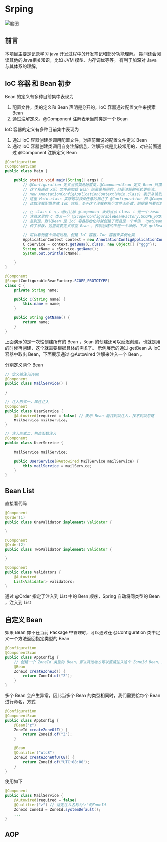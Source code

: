 # Srping 

![脑图](spring.png)


## 前言

本项目主要是记录学习 java 开发过程中的开发笔记和部分功能理解。
期间还会阅读其他的Java相关知识，比如 JVM 模型，内存调优等等。
有利于加深对 Java 与其体系的理解。

## IoC 容器 和 Bean 初步

Bean 的定义有多种目前集中表现为
1. 配置文件，类的定义和 Bean 声明是分开的，IoC 容器通过配置文件来搜索 Bean
2. 通过注解定义，@Component 注解表示当前类是一个 Bean

IoC 容器的定义有多种目前集中表现为
1. 通过 IoC 容器创建类调用配置文件，对应前面说的配置文件定义 Bean
2. 通过 IoC 容器创建类调用自身注解信息，注解形式是比较常用的，对应前面通过 @Component 注解定义 Bean


```java
@Configuration
@ComponentScan
public class Main {

    public static void main(String[] args) {
        // @Configuration 定义当前类是配置类，@ComponentScan 定义 Bean 扫描是扫描当前配置类所在的 Package，
        // 这个和通过 xml 文件来加载 Bean 结果是相同的，但是注解的形式更简洁。
        // new AnnotationConfigApplicationContext(Main.class) 表示从读取当前类的配置信息，也就是注解的启动类
        // 这里 Main.class 实际可以换成任意的标注了 @Configuration 和 @ComponentScan 的类 （测试的结果），目的就是
        // 读取注解配置生成 IoC 容器，至于这个注解在那个文件无所谓，前提是包要对的上

        // 在 Class C 中，通过注解 @Component 表明当前 Class C 是一个 Bean ，也就可以通过容器方法 getBean 来实例化这个 C 类
        // 注意这里的 C 类又一个 @Scope(ConfigurableBeanFactory.SCOPE_PROTOTYPE) ，表明这个一个原型 Bean ,和默认 Bean 的
        // 差别是，默认Bean 是 IoC 容器初始化时就创建了而且是一个单例 （getBean 总是获取的是同一个实例），因为这里我在 C 类的构造函数里面
        // 传了参数，这里需要定义原型 Bean ，表明创建的不是一个单例，下次 getBean 传参时，创建的是一个新的实例

        // 可以看到整个调用过程，创建 IoC 容器，Ioc 容器来实例化类
        ApplicationContext context = new AnnotationConfigApplicationContext(AppConfig.class);
        C cService = context.getBean(C.class, new Object[] {"ggg"});
        String cName = cService.getName();
        System.out.println(cName);

    }
}

@Component
@Scope(ConfigurableBeanFactory.SCOPE_PROTOTYPE)
class C {
    private String name;

    public C(String name) {
        this.name = name;
    }

    public String getName() {
        return name;
    }
}
```

上面演示的是一次性创建所有的 Bean ，Bean 的创建还可以延迟创建，也就是用的时候再创建，这个就需要根据具体的需求了。
示例展示的通过 getBean 从 IoC 容器中取出 Bean，下面展示通过 @Autowired 注解来注入一个 Bean 。

分别定义两个 Bean

```java
// 定义被注入Bean
@Component
public class MailService() {
    
}

// 注入形式一，属性注入
@Component
public class UserService {
    @Autowired(required = false) // 表示 Bean 能找到就注入，找不到就忽略
    MailService mailService;
}

// 注入形式二，构造函数注入
@Component
public class UserService {
    
    MailService mailService;

    public UserService(@Autowired MailService mailService) {
        this.mailService = mailService;
    }
}

```

## Bean List

直接看代码

```java
@Component
@Order(1)
public class OneValidator implements Validator {

}

@Component
@Order(2)
public class TwoValidator implements Validator {

}

@Component
public class Validators {
    @Autowired
    List<Validator> validators;
}
```

通过 @Order 指定了注入到 List 中的 Bean 顺序，Spring 自动将同类型的 Bean ，注入到 List

## 自定义 Bean

如果 Bean 你不在当前 Package 中管理时，可以通过在 @Configuration 类中定义一个方法返回指定类型的 Bean

```java
@Configuration
@ComponentScan
public class AppConfig {
    // 创建一个 ZoneId 类型的 Bean，那么其他地方可以直接注入这个 ZoneId Bean，这里是方法返回了具体的对象或者值
    @Bean
    ZoneId createZoneId() {
        return ZoneId.of("Z");
    }
}
```

多个 Bean 会产生异常，因此当多个 Bean 的类型相同时，我们需要給每个 Bean 进行命名，方式
```java
@Configuration
@ComponentScan
public class AppConfig {
    @Bean("z")
    ZoneId createZoneOfZ() {
        return ZoneId.of("Z");
    }

    @Bean
    @Qualifier("utc8")
    ZoneId createZoneOfUTC8() {
        return ZoneId.of("UTC+08:00");
    }
}

```
使用如下

```java
@Component
public class MailService {
	@Autowired(required = false)
	@Qualifier("z") // 指定注入名称为"z"的ZoneId
	ZoneId zoneId = ZoneId.systemDefault();
    ...
}
```

## AOP



